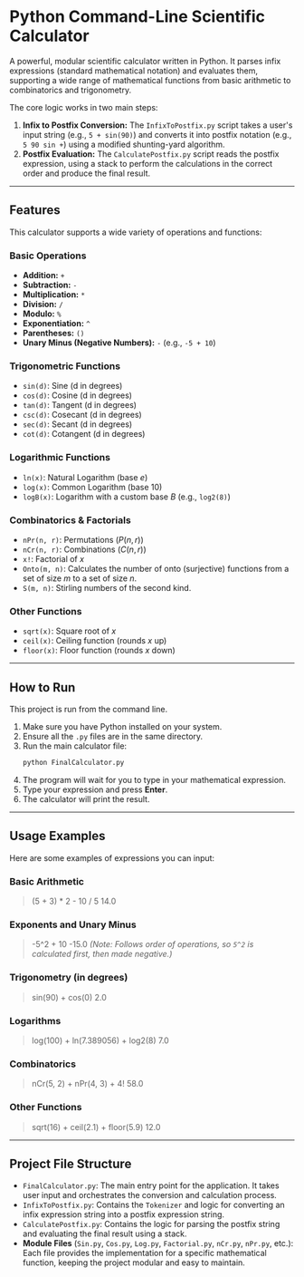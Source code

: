 # Python Command-Line Scientific Calculator

A powerful, modular scientific calculator written in Python. It parses infix expressions (standard mathematical notation) and evaluates them, supporting a wide range of mathematical functions from basic arithmetic to combinatorics and trigonometry.

The core logic works in two main steps:
1.  **Infix to Postfix Conversion:** The `InfixToPostfix.py` script takes a user's input string (e.g., `5 + sin(90)`) and converts it into postfix notation (e.g., `5 90 sin +`) using a modified shunting-yard algorithm.
2.  **Postfix Evaluation:** The `CalculatePostfix.py` script reads the postfix expression, using a stack to perform the calculations in the correct order and produce the final result.

---

## Features

This calculator supports a wide variety of operations and functions:

### Basic Operations
* **Addition:** `+`
* **Subtraction:** `-`
* **Multiplication:** `*`
* **Division:** `/`
* **Modulo:** `%`
* **Exponentiation:** `^`
* **Parentheses:** `()`
* **Unary Minus (Negative Numbers):** `-` (e.g., `-5 + 10`)

### Trigonometric Functions
* `sin(d)`: Sine (d in degrees)
* `cos(d)`: Cosine (d in degrees)
* `tan(d)`: Tangent (d in degrees)
* `csc(d)`: Cosecant (d in degrees)
* `sec(d)`: Secant (d in degrees)
* `cot(d)`: Cotangent (d in degrees)

### Logarithmic Functions
* `ln(x)`: Natural Logarithm (base $e$)
* `log(x)`: Common Logarithm (base 10)
* `logB(x)`: Logarithm with a custom base $B$ (e.g., `log2(8)`)

### Combinatorics & Factorials
* `nPr(n, r)`: Permutations ($P(n, r)$)
* `nCr(n, r)`: Combinations ($C(n, r)$)
* `x!`: Factorial of $x$
* `Onto(m, n)`: Calculates the number of onto (surjective) functions from a set of size $m$ to a set of size $n$.
* `S(m, n)`: Stirling numbers of the second kind.

### Other Functions
* `sqrt(x)`: Square root of $x$
* `ceil(x)`: Ceiling function (rounds $x$ up)
* `floor(x)`: Floor function (rounds $x$ down)

---

## How to Run

This project is run from the command line.

1.  Make sure you have Python installed on your system.
2.  Ensure all the `.py` files are in the same directory.
3.  Run the main calculator file:
    ```bash
    python FinalCalculator.py
    ```
4.  The program will wait for you to type in your mathematical expression.
5.  Type your expression and press **Enter**.
6.  The calculator will print the result.

---

## Usage Examples

Here are some examples of expressions you can input:

### Basic Arithmetic
> (5 + 3) * 2 - 10 / 5
> 14.0

### Exponents and Unary Minus
> -5^2 + 10
> -15.0
*(Note: Follows order of operations, so `5^2` is calculated first, then made negative.)*

### Trigonometry (in degrees)
> sin(90) + cos(0) 2.0

### Logarithms
> log(100) + ln(7.389056) + log2(8) 7.0

### Combinatorics
> nCr(5, 2) + nPr(4, 3) + 4! 58.0

### Other Functions
> sqrt(16) + ceil(2.1) + floor(5.9) 12.0

---

## Project File Structure

* `FinalCalculator.py`: The main entry point for the application. It takes user input and orchestrates the conversion and calculation process.
* `InfixToPostfix.py`: Contains the `Tokenizer` and logic for converting an infix expression string into a postfix expression string.
* `CalculatePostfix.py`: Contains the logic for parsing the postfix string and evaluating the final result using a stack.
* **Module Files** (`Sin.py`, `Cos.py`, `Log.py`, `Factorial.py`, `nCr.py`, `nPr.py`, etc.): Each file provides the implementation for a specific mathematical function, keeping the project modular and easy to maintain.
